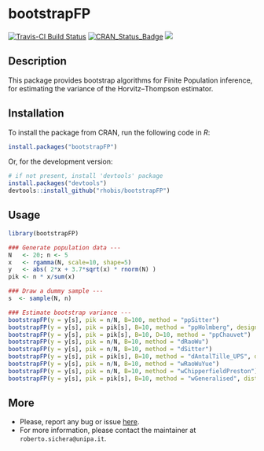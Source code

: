 <!-- README.md is generated from README.Rmd. Please edit that file -->

bootstrapFP
===========

[![Travis-CI Build
Status](https://travis-ci.org/rhobis/bootstrapFP.svg?branch=master)](https://travis-ci.org/rhobis/bootstrapFP)
[![CRAN\_Status\_Badge](https://www.r-pkg.org/badges/version/bootstrapFP)](https://cran.r-project.org/package=bootstrapFP)
[![](https://cranlogs.r-pkg.org/badges/grand-total/bootstrapFP)](https://cran.r-project.org/package=bootstrapFP)

Description
-----------

This package provides bootstrap algorithms for Finite Population
inference, for estimating the variance of the Horvitz–Thompson
estimator.

Installation
------------

To install the package from CRAN, run the following code in *R*:

``` r
install.packages("bootstrapFP")
```

Or, for the development version:

``` r
# if not present, install 'devtools' package
install.packages("devtools")
devtools::install_github("rhobis/bootstrapFP")
```

Usage
-----

``` r
library(bootstrapFP) 

### Generate population data ---
N   <- 20; n <- 5
x   <- rgamma(N, scale=10, shape=5)
y   <- abs( 2*x + 3.7*sqrt(x) * rnorm(N) )
pik <- n * x/sum(x)

### Draw a dummy sample ---
s  <- sample(N, n)

### Estimate bootstrap variance ---
bootstrapFP(y = y[s], pik = n/N, B=100, method = "ppSitter")
bootstrapFP(y = y[s], pik = pik[s], B=10, method = "ppHolmberg", design = 'brewer')
bootstrapFP(y = y[s], pik = pik[s], B=10, D=10, method = "ppChauvet")
bootstrapFP(y = y[s], pik = n/N, B=10, method = "dRaoWu")
bootstrapFP(y = y[s], pik = n/N, B=10, method = "dSitter")
bootstrapFP(y = y[s], pik = pik[s], B=10, method = "dAntalTille_UPS", design='brewer')
bootstrapFP(y = y[s], pik = n/N, B=10, method = "wRaoWuYue") 
bootstrapFP(y = y[s], pik = n/N, B=10, method = "wChipperfieldPreston")
bootstrapFP(y = y[s], pik = pik[s], B=10, method = "wGeneralised", distribution = 'normal')
```

More
----

-   Please, report any bug or issue
    [here](https://github.com/rhobis/bootstrapFP/issues).
-   For more information, please contact the maintainer at
    `roberto.sichera@unipa.it`.

